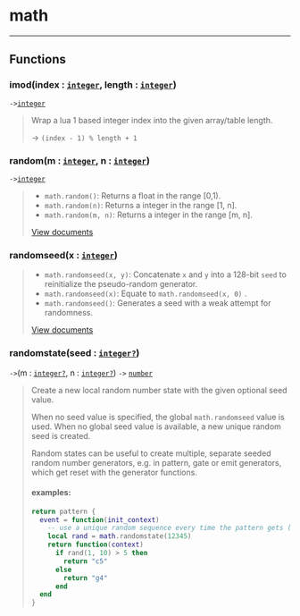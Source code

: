 # math<a name="math"></a>  

---  
## Functions
### imod(index : [`integer`](../../API/builtins/integer.md), length : [`integer`](../../API/builtins/integer.md))<a name="imod"></a>
`->`[`integer`](../../API/builtins/integer.md)  

> Wrap a lua 1 based integer index into the given array/table length.
> 
> -> `(index - 1) % length + 1`
### random(m : [`integer`](../../API/builtins/integer.md), n : [`integer`](../../API/builtins/integer.md))<a name="random"></a>
`->`[`integer`](../../API/builtins/integer.md)  

> * `math.random()`: Returns a float in the range [0,1).
> * `math.random(n)`: Returns a integer in the range [1, n].
> * `math.random(m, n)`: Returns a integer in the range [m, n].
> 
> 
> [View documents](http://www.lua.org/manual/5.4/manual.html#pdf-math.random)
### randomseed(x : [`integer`](../../API/builtins/integer.md))<a name="randomseed"></a>
> * `math.randomseed(x, y)`: Concatenate `x` and `y` into a 128-bit `seed` to reinitialize the pseudo-random generator.
> * `math.randomseed(x)`: Equate to `math.randomseed(x, 0)` .
> * `math.randomseed()`: Generates a seed with a weak attempt for randomness.
> 
> 
> [View documents](http://www.lua.org/manual/5.4/manual.html#pdf-math.randomseed)
### randomstate(seed : [`integer`](../../API/builtins/integer.md)[`?`](../../API/builtins/nil.md))<a name="randomstate"></a>
`->`(m : [`integer`](../../API/builtins/integer.md)[`?`](../../API/builtins/nil.md), n : [`integer`](../../API/builtins/integer.md)[`?`](../../API/builtins/nil.md)) `->` [`number`](../../API/builtins/number.md)  

> Create a new local random number state with the given optional seed value.
> 
> When no seed value is specified, the global `math.randomseed` value is used.
> When no global seed value is available, a new unique random seed is created.
> 
> Random states can be useful to create multiple, separate seeded random number
> generators, e.g. in pattern, gate or emit generators, which get reset with the
> generator functions.
> 
> #### examples:
> 
> ```lua
> return pattern {
>   event = function(init_context)
>     -- use a unique random sequence every time the pattern gets (re)triggered
>     local rand = math.randomstate(12345)
>     return function(context)
>       if rand(1, 10) > 5 then
>         return "c5"
>       else
>         return "g4"
>       end
>   end
> }
> ```  

